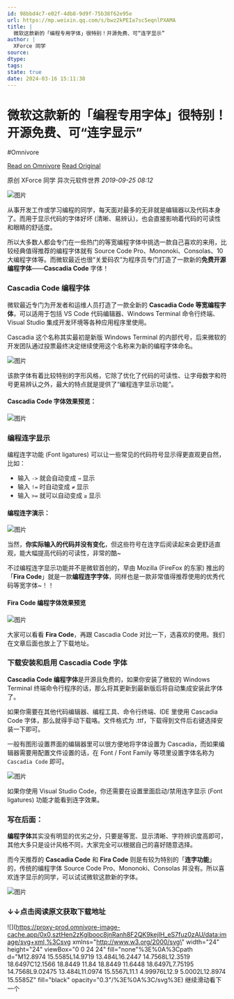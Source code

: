 ```yaml
---
id: 98bbd4c7-e02f-4db8-9d9f-75b38f62e95e
url: https://mp.weixin.qq.com/s/bwz2kPEIa7sc5eqnlPXAMA
title: |
  微软这款新的「编程专用字体」很特别！开源免费、可“连字显示”
author: |
  XForce 同学
source:
dtype:
tags:
state: true
date: 2024-03-16 15:11:38
---
```



# 微软这款新的「编程专用字体」很特别！开源免费、可“连字显示”
#Omnivore

[Read on Omnivore](https://omnivore.app/me/https-mp-weixin-qq-com-s-bwz-2-k-pe-ia-7-sc-5-eqnl-pxama-18e461a0601)
[Read Original](https://mp.weixin.qq.com/s/bwz2kPEIa7sc5eqnlPXAMA)

原创 XForce 同学  异次元软件世界 _2019-09-25 08:12_ 

![图片](https://proxy-prod.omnivore-image-cache.app/680x130,sVZodA6Z2w0IUTbkUC-iv1idf9TtflclSLo4uGung_uI/https://mmbiz.qpic.cn/mmbiz_jpg/B9M4FQtEa5OmZTTB8BFnScOWT44vSJIYnveib4M71uA896U0zDDgiaR6AcgRqzUJpRaUqHal4F0d0uDVbFIAQfUQ/640?wx_fmt=jpeg)  

从事开发工作或学习编程的同学，每天面对最多的无非就是编辑器以及代码本身了。而用于显示代码的字体好坏 (清晰、易辨认)，也会直接影响着代码的可读性和眼睛的舒适度。  

所以大多数人都会专门在一些热门的等宽编程字体中挑选一款自己喜欢的来用，比较经典值得推荐的编程字体就有 Source Code Pro、Mononoki、Consolas、10大编程字体等。而微软最近也很“关爱码农”为程序员专门打造了一款新的**免费开源编程字体**——**Cascadia Code** 字体！

### Cascadia Code 编程字体

微软最近专门为开发者和运维人员打造了一款全新的 **Cascadia Code 等宽编程字体**，可以适用于包括 VS Code 代码编辑器、Windows Terminal 命令行终端、Visual Studio 集成开发环境等各种应用程序里使用。

Cascadia 这个名称其实最初是新版 Windows Terminal 的内部代号，后来微软的开发团队通过投票最终决定继续使用这个名称来为新的编程字体命名。

![图片](https://proxy-prod.omnivore-image-cache.app/680x510,sVN0kve4-WIV1lnlvyM7QenzyrbOx0oktQJPzNL0MtWs/https://mmbiz.qpic.cn/mmbiz_jpg/B9M4FQtEa5OmZTTB8BFnScOWT44vSJIYPfW7hXicF6m7CKw4ZjMRomFzB0SricTEGLicBSumWv68Rqicl5dvml5ooQ/640?wx_fmt=jpeg)

该款字体有着比较特别的字形风格，它除了优化了代码的可读性、让字母数字和符号更易辨认之外，最大的特点就是提供了“编程连字显示功能”。

#### Cascadia Code 字体效果预览：

![图片](https://proxy-prod.omnivore-image-cache.app/680x470,s78i_5j-QXpOF2srOW0lke637VFaQ0CWiO9hWXPoDeg4/https://mmbiz.qpic.cn/mmbiz_png/B9M4FQtEa5OmZTTB8BFnScOWT44vSJIYuHv8eKlomEbRZJHsOwN4BaPeBBVI9C5YyDBNwEQaiagcoWRTQAa2PTQ/640?wx_fmt=png)

### 编程连字显示

编程连字功能 (Font ligatures) 可以让一些常见的代码符号显示得更直观更自然，比如：

* 输入 `->` 就会自动变成 `→` 显示
* 输入 `!=` 时自动变成 `≠` 显示
* 输入 `>=` 就可以自动变成 `≥` 显示

#### 编程连字演示：

![图片](https://proxy-prod.omnivore-image-cache.app/680x81,syXM6_8vfGtU5MXKnmJXms3UQg0ijAoecPcUT5UAl-Pg/https://mmbiz.qpic.cn/mmbiz_gif/B9M4FQtEa5OmZTTB8BFnScOWT44vSJIYkT87zxusQE0rqDIn76ZDnMdQv7gaeq9jglcb7icQ6Dd42VpfB9OqGxQ/640?wx_fmt=gif)

当然，**你实际输入的代码并没有变化**，但这些符号在连字后阅读起来会更舒适直观，能大幅提高代码的可读性，非常的酷\~

不过编程连字显示功能并不是微软首创的，早由 Mozilla (FireFox 的东家) 推出的「**Fira Code**」就是一款**编程连字字体**，同样也是一款非常值得推荐使用的优秀代码等宽字体\~！！

#### Fira Code 编程字体效果预览

![图片](https://proxy-prod.omnivore-image-cache.app/680x390,s1rESKAf408ELnLWAJjxgdkJIIlOYYYmcPoS_vYExUUg/https://mmbiz.qpic.cn/mmbiz_png/B9M4FQtEa5OmZTTB8BFnScOWT44vSJIY02LexiaDTia3Qk7VM05iatTmlkD12D7FYYT0H31V4MnTNDg0MzRCWgCVA/640?wx_fmt=png)

大家可以看看 **Fira Code**，再跟 Cascadia Code 对比一下，选喜欢的使用。我们在文章后面也放上了下载地址。

### 下载安装和启用 Cascadia Code 字体

**Cascadia Code 编程字体**是开源且免费的，如果你安装了微软的 Windows Terminal 终端命令行程序的话，那么将其更新到最新版后将自动集成安装此字体了。

如果你需要在其他代码编辑器、编程工具、命令行终端、IDE 里使用 Cascadia Code 字体，那么就得手动下载咯。文件格式为 .ttf，下载得到文件后右键选择安装一下即可。

一般有图形设置界面的编辑器里可以很方便地将字体设置为 Cascadia，而如果编辑器需要用配置文件设置的话，在 Font / Font Family 等项里设置字体名称为 `Cascadia Code` 即可。

![图片](https://proxy-prod.omnivore-image-cache.app/680x266,sMSQ5wo83QNNmLNxq7_KJtYU-XHf66_jQYYga9htngeE/https://mmbiz.qpic.cn/mmbiz_png/B9M4FQtEa5OmZTTB8BFnScOWT44vSJIYmqnLG7u4yp6WLd3qSibAriactjHaenIM8cqK6ZLfJgQ62YJoaichZnDwg/640?wx_fmt=png)

如果你使用 Visual Studio Code，你还需要在设置里面启动/禁用连字显示 (Font ligatures) 功能才能看到连字效果。

### 写在后面：

**编程字体**其实没有明显的优劣之分，只要是等宽、显示清晰、字符辨识度高即可，其他大多只是设计风格不同，大家完全可以根据自己的喜好随意选择。

而今天推荐的 **Cascadia Code** 和 **Fira Code** 则是有较为特别的「**连字功能**」的，传统的编程字体 Source Code Pro、Mononoki、Consolas 并没有。所以喜欢连字显示的同学，可以试试微软这款新的字体。

![图片](https://proxy-prod.omnivore-image-cache.app/0x0,sMi4hwI41-VSTj8SLWCFDGUa_TwYj0egOzo1ds07icDI/https://mmbiz.qpic.cn/mmbiz_png/B9M4FQtEa5MmGlhes8mUYic8gmq2eqBwobNq50E5WBqgtHicrodHUpo5xg6GvRibBlVz9wfHgiatn6sCViaHRJDWRVg/640?wx_fmt=png)

### ↓↓点击阅读原文获取下载地址

![](https://proxy-prod.omnivore-image-cache.app/0x0,sztHen2zKglbooc8jnRanh8F2QK9kejIH_eS7fuz0zAU/data:image/svg+xml,%3Csvg xmlns=\"http://www.w3.org/2000/svg\" width=\"24\" height=\"24\" viewBox=\"0 0 24 24\" fill=\"none\"%3E%0A%3Cpath d=\"M12.8974 15.5585L14.9719 13.484L16.2447 14.7568L12.3519 18.6497C12.1566 18.8449 11.84 18.8449 11.6448 18.6497L7.75195 14.7568L9.02475 13.484L11.0974 15.5567L11.1 4.99976L12.9 5.0002L12.8974 15.5585Z\" fill=\"black\" opacity=\"0.3\"/%3E%0A%3C/svg%3E) 继续滑动看下一个 



